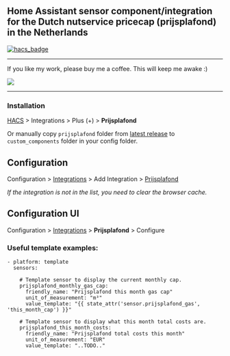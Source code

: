 ## Home Assistant sensor component/integration for the Dutch nutservice pricecap (prijsplafond) in the Netherlands

[![hacs_badge](https://img.shields.io/badge/HACS-Custom-41BDF5.svg)](https://github.com/hacs/integration)

- - -

If you like my work, please buy me a coffee. This will keep me awake :)

<a href="https://www.buymeacoffee.com/devsnow" target="_blank"><img src="https://www.buymeacoffee.com/assets/img/custom_images/orange_img.png"></a>

- - -

### Installation

[HACS](https://hacs.xyz/) > Integrations > Plus (+) > **Prijsplafond**

Or manually copy `prijsplafond` folder from [latest release](https://github.com/rbrink/Home-Assistant-Prijsplafond/releases/latest) to `custom_components` folder in your config folder.

## Configuration

Configuration > [Integrations](https://my.home-assistant.io/redirect/integrations/) > Add Integration > [Prijsplafond](https://my.home-assistant.io/redirect/config_flow_start/?domain=prijsplafond)

*If the integration is not in the list, you need to clear the browser cache.*

## Configuration UI

Configuration > [Integrations](https://my.home-assistant.io/redirect/integrations/) > **Prijsplafond** > Configure

### Useful template examples:
```
- platform: template
  sensors: 

    # Template sensor to display the current monthly cap.
    prijsplafond_monthly_gas_cap:
      friendly_name: "Prijsplafond this month gas cap"
      unit_of_measurement: "m³"
      value_template: "{{ state_attr('sensor.prijsplafond_gas', 'this_month_cap') }}"

    # Template sensor to display what this month total costs are.
    prijsplafond_this_month_costs:
      friendly_name: "Prijsplafond total costs this month"
      unit_of_measurement: "EUR"
      value_template: "..TODO.."
```